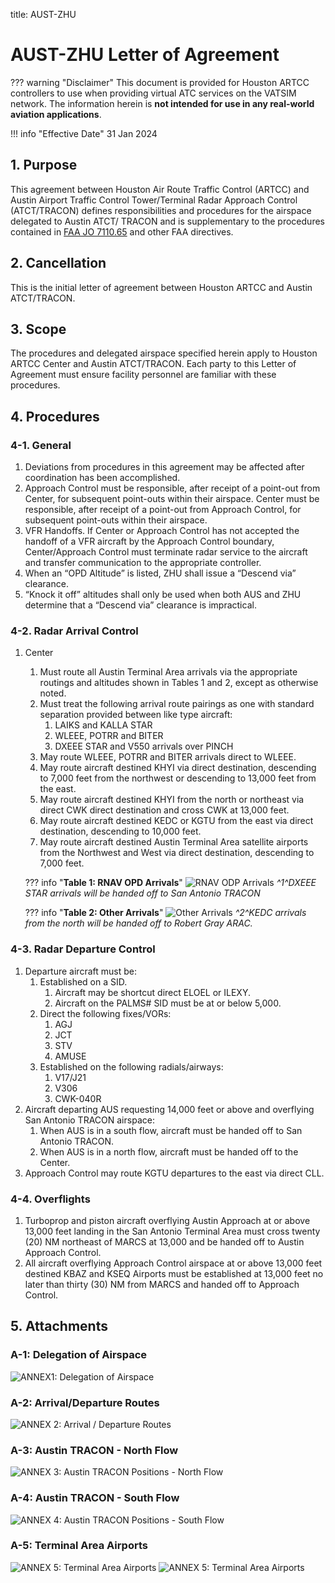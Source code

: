 title: AUST-ZHU
# AUST-ZHU Letter of Agreement
??? warning "Disclaimer"
    This document is provided for Houston ARTCC controllers to use when providing virtual ATC services on the VATSIM network. The information herein is **not intended for use in any real-world aviation applications**.

!!! info "Effective Date"
    31 Jan 2024

## 1. Purpose
This agreement between Houston Air Route Traffic Control (ARTCC) and Austin Airport Traffic Control Tower/Terminal Radar Approach Control (ATCT/TRACON) defines responsibilities and procedures for the airspace delegated to Austin ATCT/ TRACON and is supplementary to the procedures contained in [FAA JO 7110.65](https://www.faa.gov/air_traffic/publications/atpubs/atc_html/) and other FAA directives.

## 2. Cancellation
This is the initial letter of agreement between Houston ARTCC and Austin ATCT/TRACON.

## 3. Scope
The procedures and delegated airspace specified herein apply to Houston ARTCC Center and Austin ATCT/TRACON. Each party to this Letter of Agreement must ensure facility
personnel are familiar with these procedures.

## 4. Procedures
### 4-1. General
1. Deviations from procedures in this agreement may be affected after coordination has been accomplished.
1. Approach Control must be responsible, after receipt of a point-out from Center, for subsequent point-outs within their airspace. Center must be responsible, after receipt of a point-out from Approach Control, for subsequent point-outs within their airspace.
1. VFR Handoffs. If Center or Approach Control has not accepted the handoff of a VFR aircraft by the Approach Control boundary, Center/Approach Control must terminate radar service to the aircraft and transfer communication to the appropriate controller.
1. When an “OPD Altitude” is listed, ZHU shall issue a “Descend via” clearance.
1. “Knock it off” altitudes shall only be used when both AUS and ZHU determine that a “Descend via” clearance is impractical.

### 4-2. Radar Arrival Control
1. Center
    1. Must route all Austin Terminal Area arrivals via the appropriate routings and altitudes shown in Tables 1 and 2, except as otherwise noted.
    1. Must treat the following arrival route pairings as one with standard separation provided between like type aircraft:
        1. LAIKS and KALLA STAR
        1. WLEEE, POTRR and BITER
        1. DXEEE STAR and V550 arrivals over PINCH
    1. May route WLEEE, POTRR and BITER arrivals direct to WLEEE.
    1. May route aircraft destined KHYI via direct destination, descending to 7,000 feet from the northwest or descending to 13,000 feet from the east.
    1. May route aircraft destined KHYI from the north or northeast via direct CWK direct destination and cross CWK at 13,000 feet.
    1. May route aircraft destined KEDC or KGTU from the east via direct destination, descending to 10,000 feet.
    1. May route aircraft destined Austin Terminal Area satellite airports from the Northwest and West via direct destination, descending to 7,000 feet.

    ??? info "**Table 1: RNAV OPD Arrivals**"
        ![RNAV ODP Arrivals](../assets/aus-zhu-table1.png)
        *^1^DXEEE STAR arrivals will be handed off to San Antonio TRACON*

    ??? info "**Table 2: Other Arrivals**"
        ![Other Arrivals](../assets/aus-zhu-table2.png)
        *^2^KEDC arrivals from the north will be handed off to Robert Gray ARAC.*

### 4-3. Radar Departure Control
1. Departure aircraft must be:
    1. Established on a SID.
        1. Aircraft may be shortcut direct ELOEL or ILEXY.
        1. Aircraft on the PALMS# SID must be at or below 5,000.
    1. Direct the following fixes/VORs:
        1. AGJ
        1. JCT
        1. STV
        1. AMUSE
    1. Established on the following radials/airways:
        1. V17/J21
        1. V306
        1. CWK-040R
1. Aircraft departing AUS requesting 14,000 feet or above and overflying San Antonio TRACON airspace:
    1. When AUS is in a south flow, aircraft must be handed off to San Antonio TRACON.
    1. When AUS is in a north flow, aircraft must be handed off to the Center.
1. Approach Control may route KGTU departures to the east via direct CLL.

### 4-4. Overflights
1. Turboprop and piston aircraft overflying Austin Approach at or above 13,000 feet landing in the San Antonio Terminal Area must cross twenty (20) NM northeast of MARCS at 13,000 and be handed off to Austin Approach Control.
1. All aircraft overflying Approach Control airspace at or above 13,000 feet destined KBAZ and KSEQ Airports must be established at 13,000 feet no later than thirty (30) NM from MARCS and handed off to Approach Control.

## 5. Attachments
### A-1: Delegation of Airspace
![ANNEX1: Delegation of Airspace](../assets/aus-zhu-annex1.png)

### A-2: Arrival/Departure Routes
![ANNEX 2: Arrival / Departure Routes](../assets/aus-zhu-annex2.png)

### A-3: Austin TRACON - North Flow
![ANNEX 3: Austin TRACON Positions - North Flow](../assets/aus-zhu-annex3.png)

### A-4: Austin TRACON - South Flow
![ANNEX 4: Austin TRACON Positions - South Flow](../assets/aus-zhu-annex4.png)

### A-5: Terminal Area Airports
![ANNEX 5: Terminal Area Airports](../assets/aus-zhu-annex5-1.png)
![ANNEX 5: Terminal Area Airports](../assets/aus-zhu-annex5-2.png)